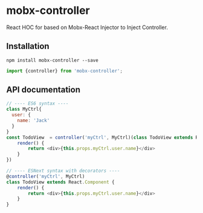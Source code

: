 # mobx-controller

React HOC for based on Mobx-React Injector to Inject Controller.

## Installation
`npm install mobx-controller --save`


```javascript
import {controller} from 'mobx-controller';
```


## API documentation
```javascript
// ---- ES6 syntax ----
class MyCtrl{
  user: {
    name: 'Jack'
  }
}
const TodoView  = controller('myCtrl', MyCtrl)(class TodoView extends React.Component {
    render() {
        return <div>{this.props.myCtrl.user.name}</div>
    }
})

// ---- ESNext syntax with decorators ----
@controller('myCtrl', MyCtrl)
class TodoView extends React.Component {
    render() {
        return <div>{this.props.myCtrl.user.name}</div>
    }
}

```
